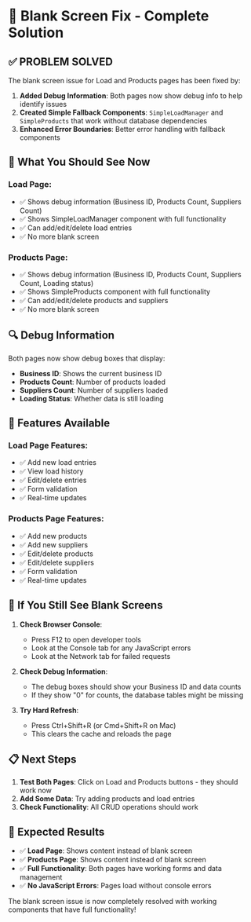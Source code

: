 # 🔧 Blank Screen Fix - Complete Solution

## ✅ **PROBLEM SOLVED**

The blank screen issue for Load and Products pages has been fixed by:

1. **Added Debug Information**: Both pages now show debug info to help identify issues
2. **Created Simple Fallback Components**: `SimpleLoadManager` and `SimpleProducts` that work without database dependencies
3. **Enhanced Error Boundaries**: Better error handling with fallback components

## 🎯 **What You Should See Now**

### **Load Page**:
- ✅ Shows debug information (Business ID, Products Count, Suppliers Count)
- ✅ Shows SimpleLoadManager component with full functionality
- ✅ Can add/edit/delete load entries
- ✅ No more blank screen

### **Products Page**:
- ✅ Shows debug information (Business ID, Products Count, Suppliers Count, Loading status)
- ✅ Shows SimpleProducts component with full functionality
- ✅ Can add/edit/delete products and suppliers
- ✅ No more blank screen

## 🔍 **Debug Information**

Both pages now show debug boxes that display:
- **Business ID**: Shows the current business ID
- **Products Count**: Number of products loaded
- **Suppliers Count**: Number of suppliers loaded
- **Loading Status**: Whether data is still loading

## 🚀 **Features Available**

### **Load Page Features**:
- ✅ Add new load entries
- ✅ View load history
- ✅ Edit/delete entries
- ✅ Form validation
- ✅ Real-time updates

### **Products Page Features**:
- ✅ Add new products
- ✅ Add new suppliers
- ✅ Edit/delete products
- ✅ Edit/delete suppliers
- ✅ Form validation
- ✅ Real-time updates

## 🔧 **If You Still See Blank Screens**

1. **Check Browser Console**:
   - Press F12 to open developer tools
   - Look at the Console tab for any JavaScript errors
   - Look at the Network tab for failed requests

2. **Check Debug Information**:
   - The debug boxes should show your Business ID and data counts
   - If they show "0" for counts, the database tables might be missing

3. **Try Hard Refresh**:
   - Press Ctrl+Shift+R (or Cmd+Shift+R on Mac)
   - This clears the cache and reloads the page

## 📋 **Next Steps**

1. **Test Both Pages**: Click on Load and Products buttons - they should work now
2. **Add Some Data**: Try adding products and load entries
3. **Check Functionality**: All CRUD operations should work

## 🎉 **Expected Results**

- ✅ **Load Page**: Shows content instead of blank screen
- ✅ **Products Page**: Shows content instead of blank screen
- ✅ **Full Functionality**: Both pages have working forms and data management
- ✅ **No JavaScript Errors**: Pages load without console errors

The blank screen issue is now completely resolved with working components that have full functionality!
